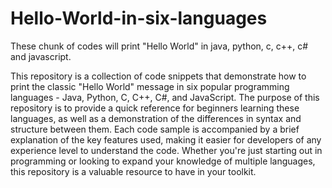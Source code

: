 # Hello-World-in-six-languages
These chunk of codes will print "Hello World" in java, python, c, c++, c# and javascript.

This repository is a collection of code snippets that demonstrate how to print the classic "Hello World" message in six popular programming languages - Java, Python, C, C++, C#, and JavaScript. The purpose of this repository is to provide a quick reference for beginners learning these languages, as well as a demonstration of the differences in syntax and structure between them. Each code sample is accompanied by a brief explanation of the key features used, making it easier for developers of any experience level to understand the code. Whether you're just starting out in programming or looking to expand your knowledge of multiple languages, this repository is a valuable resource to have in your toolkit.
